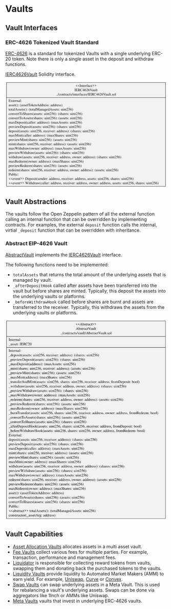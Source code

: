 # Vaults

## Vault Interfaces

### ERC-4626 Tokenized Vault Standard

[ERC-4626](https://eips.ethereum.org/EIPS/eip-4626) is a standard for tokenized Vaults with a single underlying ERC-20 token. Note there is only a single asset in the deposit and withdraw functions.

[IERC4626Vault](../interfaces/IERC4626Vault.sol) Solidity interface.

![ERC-4626 Interface](../../docs/IERC4626Vault.svg)

## Vault Abstractions

The vaults follow the Open Zeppelin pattern of all the external function calling an internal function that can be overridden by implementing contracts. For examples, the external `deposit` function calls the internal, virtial `_deposit` function that can be overridden with inheritance.

### Abstract EIP-4626 Vault

[AbstractVault](./AbstractVault.sol) implements the [IERC4626Vault](../interfaces/IERC4626Vault.sol) interface.

The following functions need to be implemented:

-   `totalAssets` that returns the total amount of the underlying assets that is managed by vault.
-   `_afterDepositHook` called after assets have been transferred into the vault but before shares are minted. Typically, this deposit the assets into the underlying vaults or platforms.
-   `_beforeWithdrawHook` called before shares are burnt and assets are transferred to the receiver. Typically, this withdraws the assets from the underlying vaults or platforms.

![Abstract Vault](../../docs/AbstractVault.svg)

## Vault Capabilities

-   [Asset Allocation Vaults](./allocate/README.md) allocates assets in a multi asset vault.
-   [Fee Vaults](./fee/README.md) collect various fees for multiple parties. For example, transaction, performance and management fees.
-   [Liquidator](./liquidator/) is responsible for collecting reward tokens from vaults, swapping them and donating back the purchased tokens to the vaults.
-   [Liquidity Vaults](./liquidity/README.md) provide liquidity to Automated Market Makers (AMM) to earn yield. For example, [Uniswap](https://docs.uniswap.org/), [Curve](https://curve.readthedocs.io/) or [Convex](https://docs.convexfinance.com/convexfinance/).
-   [Swap Vaults](./swap/README.md) can swap underlying assets in a Meta Vault. This is used for rebalancing a vault's underlying assets. Swaps can be done via aggregators like 1Inch or AMMs like Uniswap.
-   [Meta Vaults](./meta/) vaults that invest in underlying ERC-4626 vaults.
